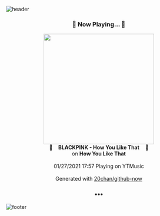![header](https://capsule-render.vercel.app/api?type=wave&height=170&section=header&text=Hi.%20I'm%20SHIFT&fontColor=090707&fontAlignX=45&fontAlignY=65&fontSize=100)

<h3 align="center">🎵 Now Playing... 🎵</h3>
<p align="center">
  <a href="https://music.youtube.com/channel/UCkbbMCA40i18i7UdjayMPAg">
    <img width="300" src="https://lh3.googleusercontent.com/LtzwLew9W3Igam672B19Vp7Kotr_tjTSkEY4L4DNjAvIkfLOxs34jYaAUJ3cCd5SUIzHwJfPyDIlHl_N">
  </a>
  <br>
  🎵&nbsp&nbsp&nbsp <b>BLACKPINK - How You Like That</b> &nbsp&nbsp&nbsp🎵
  <br>
  on <b>How You Like That</b>
  
  <br />
  <br />
  01/27/2021 17:57 Playing on YTMusic
  <br />
  <br />
  Generated with <a href="https://github.com/20chan/github-now">20chan/github-now</a>
</p>

<h3 align="center">•••</h3>

![footer](https://capsule-render.vercel.app/api?type=wave&height=150&section=footer)
